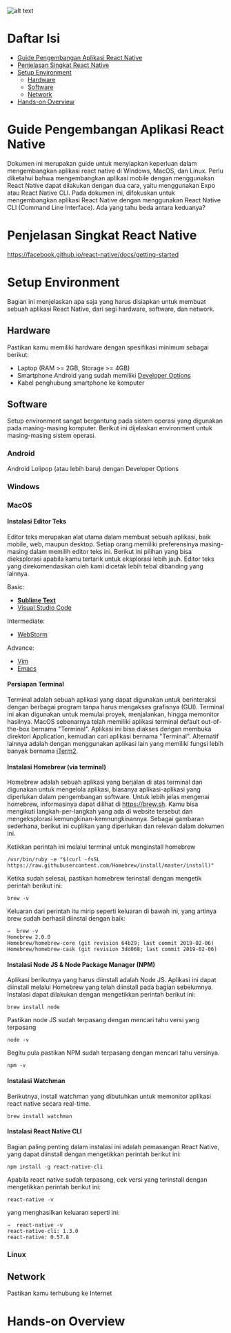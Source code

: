 ![alt text][tllogo]

Daftar Isi
=====================
* [Guide Pengembangan Aplikasi React Native](#guide-pengembangan-aplikasi-react-native)
* [Penjelasan Singkat React Native](#penjelasan-singkat-react-native)
* [Setup Environment](#setup-environment)
    * [Hardware](#hardware)
    * [Software](#software)
    * [Network](#network)
* [Hands-on Overview](#hands-on-overview)

# Guide Pengembangan Aplikasi React Native
Dokumen ini merupakan guide untuk menyiapkan keperluan dalam mengembangkan aplikasi react native di Windows, MacOS, dan Linux. Perlu diketahui bahwa mengembangkan aplikasi mobile dengan menggunakan React Native dapat dilakukan dengan dua cara, yaitu menggunakan Expo atau React Native CLI. Pada dokumen ini, difokuskan untuk mengembangkan aplikasi React Native dengan menggunakan React Native CLI (Command Line Interface). Ada yang tahu beda antara keduanya?

# Penjelasan Singkat React Native
https://facebook.github.io/react-native/docs/getting-started

# Setup Environment
Bagian ini menjelaskan apa saja yang harus disiapkan untuk membuat sebuah aplikasi React Native, dari segi hardware, software, dan network.

## Hardware
Pastikan kamu memiliki hardware dengan spesifikasi minimum sebagai berikut:

* Laptop (RAM >= 2GB, Storage >= 4GB)
* Smartphone Android yang sudah memiliki [Developer Options](https://www.digitaltrends.com/mobile/how-to-get-developer-options-on-android/)
* Kabel penghubung smartphone ke komputer

## Software
Setup environment sangat bergantung pada sistem operasi yang digunakan pada masing-masing komputer. Berikut ini dijelaskan environment untuk masing-masing sistem operasi.

### Android
Android Lolipop (atau lebih baru) dengan Developer Options

### Windows

### MacOS

#### Instalasi Editor Teks
Editor teks merupakan alat utama dalam membuat sebuah aplikasi, baik mobile, web, maupun desktop. Setiap orang memiliki preferensinya masing-masing dalam memilih editor teks ini. Berikut ini pilihan yang bisa dieksplorasi apabila kamu tertarik untuk eksplorasi lebih jauh. Editor teks yang direkomendasikan oleh kami dicetak lebih tebal dibanding yang lainnya.

Basic:
* [**Sublime Text**](https://www.sublimetext.com)
* [Visual Studio Code](https://code.visualstudio.com)

Intermediate:
* [WebStorm](https://www.jetbrains.com/webstorm/)

Advance:
* [Vim](https://www.vim.org)
* [Emacs](https://www.gnu.org/software/emacs/)

#### Persiapan Terminal
Terminal adalah sebuah aplikasi yang dapat digunakan untuk berinteraksi dengan berbagai program tanpa harus mengakses grafisnya (GUI). Terminal ini akan digunakan untuk memulai proyek, menjalankan, hingga memonitor hasilnya. MacOS sebenarnya telah memiliki aplikasi terminal default out-of-the-box bernama "Terminal". Aplikasi ini bisa diakses dengan membuka direktori Application, kemudian cari aplikasi bernama "Terminal". Alternatif lainnya adalah dengan menggunakan aplikasi lain yang memiliki fungsi lebih banyak bernama [iTerm2](https://www.iterm2.com). 

#### Instalasi Homebrew (via terminal)
Homebrew adalah sebuah aplikasi yang berjalan di atas terminal dan digunakan untuk mengelola aplikasi, biasanya aplikasi-aplikasi yang diperlukan dalam pengembangan software. Untuk lebih jelas mengenai homebrew, informasinya dapat dilihat di https://brew.sh. Kamu bisa mengikuti langkah-per-langkah yang ada di website tersebut dan mengeksplorasi kemungkinan-kemnungkinannya. Sebagai gambaran sederhana, berikut ini cuplikan yang diperlukan dan relevan dalam dokumen ini.

Ketikkan perintah ini melalui terminal untuk menginstall homebrew
```
/usr/bin/ruby -e "$(curl -fsSL https://raw.githubusercontent.com/Homebrew/install/master/install)"
```

Ketika sudah selesai, pastikan homebrew terinstall dengan mengetik perintah berikut ini:
```
brew -v
```

Keluaran dari perintah itu mirip seperti keluaran di bawah ini, yang artinya brew sudah berhasil diinstal dengan baik:
```
⇒  brew -v
Homebrew 2.0.0
Homebrew/homebrew-core (git revision 64b29; last commit 2019-02-06)
Homebrew/homebrew-cask (git revision 3dd068; last commit 2019-02-06)
```

#### Instalasi Node JS & Node Package Manager (NPM)
Aplikasi berikutnya yang harus diinstall adalah Node JS. Aplikasi ini dapat diinstall melalui Homebrew yang telah diinstall pada bagian sebelumnya. Instalasi dapat dilakukan dengan mengetikkan perintah berikut ini:
```
brew install node
```

Pastikan node JS sudah terpasang dengan mencari tahu versi yang terpasang
```
node -v
```

Begitu pula pastikan NPM sudah terpasang dengan mencari tahu versinya.
```
npm -v
```

#### Instalasi Watchman
Berikutnya, install watchman yang dibutuhkan untuk memonitor aplikasi react native secara real-time.
```
brew install watchman
```

#### Instalasi React Native CLI
Bagian paling penting dalam instalasi ini adalah pemasangan React Native, yang dapat diinstall dengan mengetikkan perintah berikut ini:
```
npm install -g react-native-cli
```

Apabila react native sudah terpasang, cek versi yang terinstall dengan mengetikkan perintah berikut ini:
```
react-native -v
```
yang menghasilkan keluaran seperti ini:
```
⇒  react-native -v
react-native-cli: 1.3.0
react-native: 0.57.8
```

### Linux

## Network
Pastikan kamu terhubung ke Internet

# Hands-on Overview

[tllogo]: https://i.imgur.com/hLjs5wq.png "techlab Logo"
